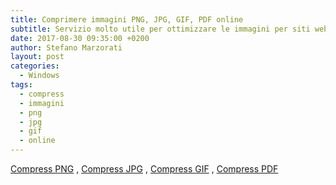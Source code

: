 ```yaml
---
title: Comprimere immagini PNG, JPG, GIF, PDF online
subtitle: Servizio molto utile per ottimizzare le immagini per siti web
date: 2017-08-30 09:35:00 +0200
author: Stefano Marzorati
layout: post
categories:
  - Windows
tags:
  - compress
  - immagini
  - png
  - jpg
  - gif
  - online
---
```

<a href="http://compresspng.com/it/" target="_blank">Compress PNG</a> , <a href="http://compressjpeg.com/it/" target="_blank">Compress JPG</a> , <a href="http://gifcompressor.com/" target="_blank">Compress GIF</a> , <a href="http://shrinkpdf.com/it/" target="_blank">Compress PDF</a>
